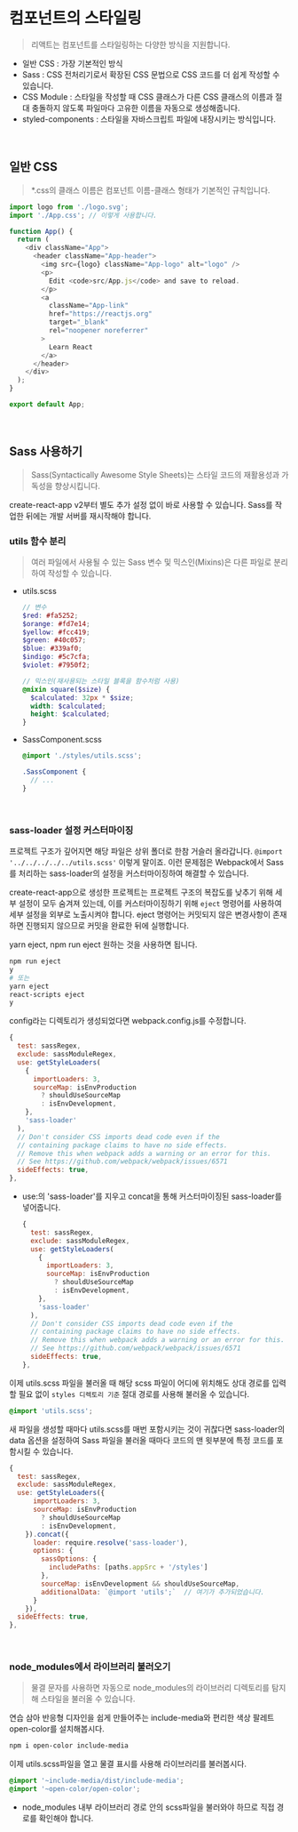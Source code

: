 # 컴포넌트의 스타일링
> 리액트는 컴포넌트를 스타일링하는 다양한 방식을 지원합니다.

- 일반 CSS : 가장 기본적인 방식
- Sass : CSS 전처리기로서 확장된 CSS 문법으로 CSS 코드를 더 쉽게 작성할 수 있습니다.
- CSS Module : 스타일을 작성할 때 CSS 클래스가 다른 CSS 클래스의 이름과 절대 충돌하지 않도록 파일마다 고유한 이름을 자동으로 생성해줍니다.
- styled-components : 스타일을 자바스크립트 파일에 내장시키는 방식입니다.

<br>

## 일반 CSS
> *.css의 클래스 이름은 컴포넌트 이름-클래스 형태가 기본적인 규칙입니다.

```js
import logo from './logo.svg';
import './App.css'; // 이렇게 사용합니다.

function App() {
  return (
    <div className="App">
      <header className="App-header">
        <img src={logo} className="App-logo" alt="logo" />
        <p>
          Edit <code>src/App.js</code> and save to reload.
        </p>
        <a
          className="App-link"
          href="https://reactjs.org"
          target="_blank"
          rel="noopener noreferrer"
        >
          Learn React
        </a>
      </header>
    </div>
  );
}

export default App;
```

<br>

## Sass 사용하기
> Sass(Syntactically Awesome Style Sheets)는 스타일 코드의 재활용성과 가독성을 향상시킵니다.

create-react-app v2부터 별도 추가 설정 없이 바로 사용할 수 있습니다. Sass를 작업한 뒤에는 개발 서버를 재시작해야 합니다.

### utils 함수 분리
> 여러 파일에서 사용될 수 있는 Sass 변수 및 믹스인(Mixins)은 다른 파일로 분리하여 작성할 수 있습니다.

- utils.scss
  ```scss
  // 변수
  $red: #fa5252;
  $orange: #fd7e14;
  $yellow: #fcc419;
  $green: #40c057;
  $blue: #339af0;
  $indigo: #5c7cfa;
  $violet: #7950f2;

  // 믹스인(재사용되는 스타일 블록을 함수처럼 사용)
  @mixin square($size) {
    $calculated: 32px * $size;
    width: $calculated;
    height: $calculated;
  }
  ```

- SassComponent.scss
  ```scss
  @import './styles/utils.scss';

  .SassComponent {
    // ...
  }
  ```

<br>

### sass-loader 설정 커스터마이징
프로젝트 구조가 깊어지면 해당 파일은 상위 폴더로 한참 거슬러 올라갑니다. `@import '../../../../../utils.scss'` 이렇게 말이죠. 이런 문제점은 Webpack에서 Sass를 처리하는 sass-loader의 설정을 커스터마이징하여 해결할 수 있습니다.

create-react-app으로 생성한 프로젝트는 프로젝트 구조의 복잡도를 낮추기 위해 세부 설정이 모두 숨겨져 있는데, 이를 커스터마이징하기 위해 `eject` 명령어를 사용하여 세부 설정을 외부로 노출시켜야 합니다. eject 명령어는 커밋되지 않은 변경사항이 존재하면 진행되지 않으므로 커밋을 완료한 뒤에 실행합니다.

yarn eject, npm run eject 원하는 것을 사용하면 됩니다.

```sh
npm run eject
y
# 또는
yarn eject
react-scripts eject
y
```

config라는 디렉토리가 생성되었다면 webpack.config.js를 수정합니다.

```js
{
  test: sassRegex,
  exclude: sassModuleRegex,
  use: getStyleLoaders(
    {
      importLoaders: 3,
      sourceMap: isEnvProduction
        ? shouldUseSourceMap
        : isEnvDevelopment,
    },
    'sass-loader'
  ),
  // Don't consider CSS imports dead code even if the
  // containing package claims to have no side effects.
  // Remove this when webpack adds a warning or an error for this.
  // See https://github.com/webpack/webpack/issues/6571
  sideEffects: true,
},
```
- use:의 'sass-loader'를 지우고 concat을 통해 커스터마이징된 sass-loader를 넣어줍니다.
  ```js
  {
    test: sassRegex,
    exclude: sassModuleRegex,
    use: getStyleLoaders(
      {
        importLoaders: 3,
        sourceMap: isEnvProduction
          ? shouldUseSourceMap
          : isEnvDevelopment,
      },
      'sass-loader'
    ),
    // Don't consider CSS imports dead code even if the
    // containing package claims to have no side effects.
    // Remove this when webpack adds a warning or an error for this.
    // See https://github.com/webpack/webpack/issues/6571
    sideEffects: true,
  },
  ```

이제 utils.scss 파일을 불러올 때 해당 scss 파일이 어디에 위치해도 상대 경로를 입력할 필요 없이 `styles 디렉토리 기준` 절대 경로를 사용해 불러올 수 있습니다.

```scss
@import 'utils.scss';
```

새 파일을 생성할 때마다 utils.scss를 매번 포함시키는 것이 귀찮다면 sass-loader의 data 옵션을 설정하여 Sass 파일을 불러올 때마다 코드의 맨 윗부분에 특정 코드를 포함시킬 수 있습니다.

```js
{
  test: sassRegex,
  exclude: sassModuleRegex,
  use: getStyleLoaders({
      importLoaders: 3,
      sourceMap: isEnvProduction
        ? shouldUseSourceMap
        : isEnvDevelopment,
    }).concat({
      loader: require.resolve('sass-loader'),
      options: {
        sassOptions: {
          includePaths: [paths.appSrc + '/styles']
        },
        sourceMap: isEnvDevelopment && shouldUseSourceMap,
        additionalData: `@import 'utils';`  // 여기가 추가되었습니다.
      }
    }),
  sideEffects: true,
},
```

<br>

### node_modules에서 라이브러리 불러오기
> 물결 문자를 사용하면 자동으로 node_modules의 라이브러리 디렉토리를 탐지해 스타일을 불러올 수 있습니다.

연습 삼아 반응형 디자인을 쉽게 만들어주는 include-media와 편리한 색상 팔레트 open-color를 설치해봅시다.

```sh
npm i open-color include-media
```

이제 utils.scss파일을 열고 물결 표시를 사용해 라이브러리를 불러봅시다.

```scss
@import '~include-media/dist/include-media';
@import '~open-color/open-color';
```
- node_modules 내부 라이브러리 경로 안의 scss파일을 불러와야 하므로 직접 경로를 확인해야 합니다.